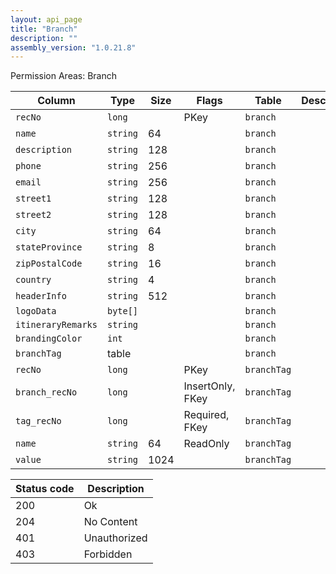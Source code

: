 ```yaml
---
layout: api_page
title: "Branch"
description: ""
assembly_version: "1.0.21.8"
---
```




Permission Areas: Branch

| Column | Type | Size | Flags | Table | Description |
| ------ | ---- | ---- | ----- | ----- | ----------- |
| `recNo` | `long` |  | PKey | `branch` | 
| `name` | `string` | 64 |  | `branch` | 
| `description` | `string` | 128 |  | `branch` | 
| `phone` | `string` | 256 |  | `branch` | 
| `email` | `string` | 256 |  | `branch` | 
| `street1` | `string` | 128 |  | `branch` | 
| `street2` | `string` | 128 |  | `branch` | 
| `city` | `string` | 64 |  | `branch` | 
| `stateProvince` | `string` | 8 |  | `branch` | 
| `zipPostalCode` | `string` | 16 |  | `branch` | 
| `country` | `string` | 4 |  | `branch` | 
| `headerInfo` | `string` | 512 |  | `branch` | 
| `logoData` | `byte[]` |  |  | `branch` | 
| `itineraryRemarks` | `string` |  |  | `branch` | 
| `brandingColor` | `int` |  |  | `branch` | 
| `branchTag ` | table |  |  | `branch` | 
| `recNo` | `long` |  | PKey | `branchTag` | 
| `branch_recNo` | `long` |  | InsertOnly, FKey | `branchTag` | 
| `tag_recNo` | `long` |  | Required, FKey | `branchTag` | 
| `name` | `string` | 64 | ReadOnly | `branchTag` | 
| `value` | `string` | 1024 |  | `branchTag` | 

| Status code | Description |
| ----------- | ----------- |
| 200 | Ok |
| 204 | No Content |
| 401 | Unauthorized |
| 403 | Forbidden |


